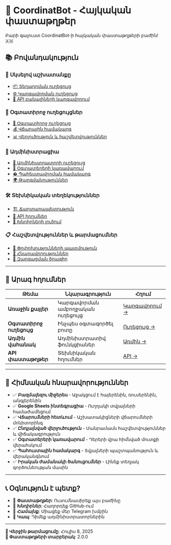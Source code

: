 # 📖 CoordinatBot - Հայկական փաստաթղթեր

Բարի գալուստ CoordinatBot-ի հայկական փաստաթղթերի բաժին! 🇦🇲

## 📚 **Բովանդակություն**

### 🚀 **Սկսելով աշխատանքը**

- [📦 Տեղադրման ուղեցույց](installation.md)
- [⚙️ Կարգավորման ուղեցույց](configuration.md)
- [🔑 API բանալիների կարգավորում](api-setup.md)

### 👤 **Օգտատիրոջ ուղեցույցներ**

- [📖 Օգտատիրոջ ուղեցույց](user-guide.md)
- [💰 Վճարային համակարգ](payments.md)
- [📊 Վերլուծություն և հաշվետվություններ](analytics.md)

### 🔧 **Ադմինիստրացիա**

- [👑 Ադմինիստրատորի ուղեցույց](admin-guide.md)
- [👥 Օգտատերերի կառավարում](user-management.md)
- [�️ Պահեստավորման համակարգ](backup-system.md)
- [🌍 Թարգմանություններ](translations.md)

### 🛠️ **Տեխնիկական տեղեկություններ**

- [🏗️ Ճարտարապետություն](architecture.md)
- [🔌 API հղումներ](api-reference.md)
- [🐛 Խնդիրների լուծում](troubleshooting.md)

### 📋 **Հաշվետվություններ և թարմացումներ**

- [🔄 Փոփոխությունների պատմություն](changelog.md)
- [🎯 Հնարավորություններ](features.md)
- [🚀 Զարգացման ծրագիր](roadmap.md)

---

## 🎯 **Արագ հղումներ**

| Թեմա | Նկարագրություն | Հղում |
|------|----------------|-------|
| **Առաջին քայլեր** | Կարգավորման ամբողջական ուղեցույց | [Կարգավորում →](installation.md) |
| **Օգտատիրոջ ուղեցույց** | Ինչպես օգտագործել բոտը | [Ուղեցույց →](user-guide.md) |
| **Ադմին վահանակ** | Ադմինիստրատիվ ֆունկցիաներ | [Ադմին →](admin-guide.md) |
| **API փաստաթղթեր** | Տեխնիկական հղումներ | [API →](api-reference.md) |

---

## 🌟 **Հիմնական հնարավորություններ**

- ✅ **Բազմալեզու միջերես** - Աջակցում է հայերենին, ռուսերենին, անգլերենին
- ✅ **Google Sheets ինտեգրացիա** - Ուղղակի տվյալների համաժամեցում
- ✅ **Վճարումների հետևում** - Աշխատակիցների վճարումների մոնիտորինգ
- ✅ **Ընդլայնված վերլուծություն** - Մանրամասն հաշվետվություններ և վիճակագրություն
- ✅ **Օգտատերերի կառավարում** - Դերերի վրա հիմնված մուտքի վերահսկում
- ✅ **Պահուստային համակարգ** - Տվյալների պաշտպանություն և վերականգնում
- ✅ **Իրական ժամանակի ծանուցումներ** - Լինեք տեղյակ գործունեության մասին

---

## 📞 **Օգնություն է պետք?**

- 📖 **Փաստաթղթեր**: Ուսումնասիրեք այս բաժինը
- 🐛 **Խնդիրներ**: Հաղորդեք GitHub-ում
- 💬 **Համայնք**: Միացեք մեր Telegram խմբին
- 📧 **Կապ**: Դիմեք ադմինիստրատորներին

---

**📅 Վերջին թարմացումը**: Հուլիս 8, 2025  
**📝 Փաստաթղթերի տարբերակ**: 2.0.0
